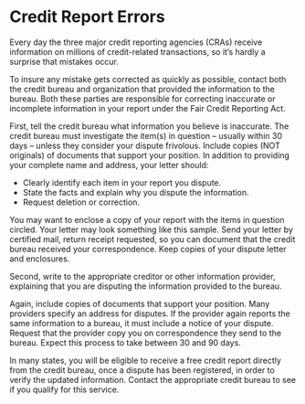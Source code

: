 ---
---

# Credit Report Errors

Every day the three major credit reporting agencies (CRAs) receive information on millions of credit-related transactions, so it’s hardly a surprise that mistakes occur.

To insure any mistake gets corrected as quickly as possible, contact both the credit bureau and organization that provided the information to the bureau. Both these parties are responsible for correcting inaccurate or incomplete information in your report under the Fair Credit Reporting Act.

First, tell the credit bureau what information you believe is inaccurate. The credit bureau must investigate the item(s) in question – usually within 30 days – unless they consider your dispute frivolous. Include copies (NOT originals) of documents that support your position. In addition to providing your complete name and address, your letter should:

<ul>
	<li>Clearly identify each item in your report you dispute.</li>
	<li>State the facts and explain why you dispute the information.</li>
	<li>Request deletion or correction.</li>
</ul>

You may want to enclose a copy of your report with the items in question circled. Your letter may look something like this sample. Send your letter by certified mail, return receipt requested, so you can document that the credit bureau received your correspondence. Keep copies of your dispute letter and enclosures.

Second, write to the appropriate creditor or other information provider, explaining that you are disputing the information provided to the bureau.

Again, include copies of documents that support your position. Many providers specify an address for disputes. If the provider again reports the same information to a bureau, it must include a notice of your dispute. Request that the provider copy you on correspondence they send to the bureau. Expect this process to take between 30 and 90 days.

In many states, you will be eligible to receive a free credit report directly from the credit bureau, once a dispute has been registered, in order to verify the updated information. Contact the appropriate credit bureau to see if you qualify for this service.
